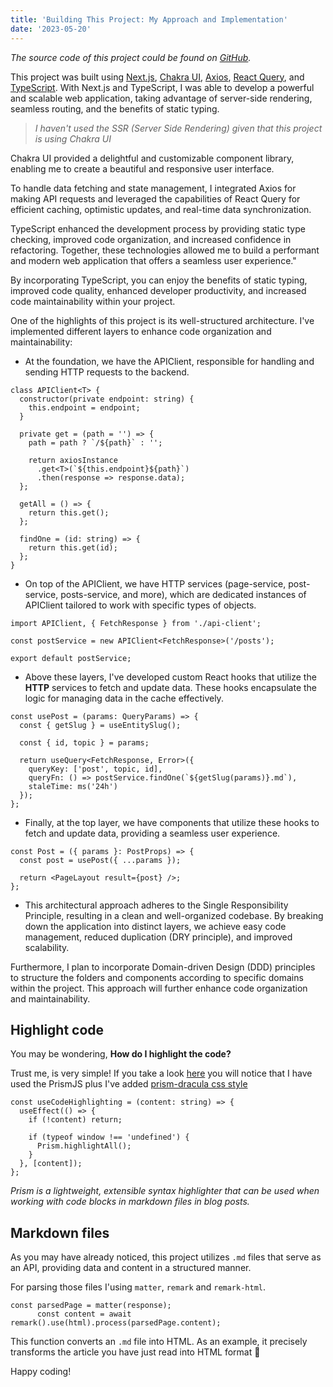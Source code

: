 ```yaml
---
title: 'Building This Project: My Approach and Implementation'
date: '2023-05-20'
---
```


_The source code of this project could be found on [GitHub](https://github.com/alexandrubb23/alex-blog)._

This project was built using [Next.js](), [Chakra UI](), [Axios](), [React Query](), and [TypeScript](). With Next.js and TypeScript, I was able to develop a powerful and scalable web application, taking advantage of server-side rendering, seamless routing, and the benefits of static typing.

> _I haven't used the SSR (Server Side Rendering) given that this project is using Chakra UI_

Chakra UI provided a delightful and customizable component library, enabling me to create a beautiful and responsive user interface.

To handle data fetching and state management, I integrated Axios for making API requests and leveraged the capabilities of React Query for efficient caching, optimistic updates, and real-time data synchronization.

TypeScript enhanced the development process by providing static type checking, improved code organization, and increased confidence in refactoring. Together, these technologies allowed me to build a performant and modern web application that offers a seamless user experience."

By incorporating TypeScript, you can enjoy the benefits of static typing, improved code quality, enhanced developer productivity, and increased code maintainability within your project.

One of the highlights of this project is its well-structured architecture. I've implemented different layers to enhance code organization and maintainability:

- At the foundation, we have the APIClient, responsible for handling and sending HTTP requests to the backend.

```code
class APIClient<T> {
  constructor(private endpoint: string) {
    this.endpoint = endpoint;
  }

  private get = (path = '') => {
    path = path ? `/${path}` : '';

    return axiosInstance
      .get<T>(`${this.endpoint}${path}`)
      .then(response => response.data);
  };

  getAll = () => {
    return this.get();
  };

  findOne = (id: string) => {
    return this.get(id);
  };
}
```

- On top of the APIClient, we have HTTP services (page-service, post-service, posts-service, and more), which are dedicated instances of APIClient tailored to work with specific types of objects.

```code
import APIClient, { FetchResponse } from './api-client';

const postService = new APIClient<FetchResponse>('/posts');

export default postService;
```

- Above these layers, I've developed custom React hooks that utilize the **HTTP** services to fetch and update data. These hooks encapsulate the logic for managing data in the cache effectively.

```code
const usePost = (params: QueryParams) => {
  const { getSlug } = useEntitySlug();

  const { id, topic } = params;

  return useQuery<FetchResponse, Error>({
    queryKey: ['post', topic, id],
    queryFn: () => postService.findOne(`${getSlug(params)}.md`),
    staleTime: ms('24h')
  });
};
```

- Finally, at the top layer, we have components that utilize these hooks to fetch and update data, providing a seamless user experience.

```code
const Post = ({ params }: PostProps) => {
  const post = usePost({ ...params });

  return <PageLayout result={post} />;
};
```

- This architectural approach adheres to the Single Responsibility Principle, resulting in a clean and well-organized codebase. By breaking down the application into distinct layers, we achieve easy code management, reduced duplication (DRY principle), and improved scalability.

Furthermore, I plan to incorporate Domain-driven Design (DDD) principles to structure the folders and components according to specific domains within the project. This approach will further enhance code organization and maintainability.

## Highlight code

You may be wondering, **How do I highlight the code?**

Trust me, is very simple! If you take a look [here](https://github.com/alexandrubb23/alex-blog/blob/main/src/app/posts/%5Bid%5D/page.tsx) you will notice that I have used the PrismJS plus I've added [prism-dracula css style](https://github.com/alexandrubb23/alex-blog/blob/main/src/styles/prism-dracula.css)

```code
const useCodeHighlighting = (content: string) => {
  useEffect(() => {
    if (!content) return;

    if (typeof window !== 'undefined') {
      Prism.highlightAll();
    }
  }, [content]);
};
```

_Prism is a lightweight, extensible syntax highlighter that can be used when working with code blocks in markdown files in blog posts._

## Markdown files

As you may have already noticed, this project utilizes `.md` files that serve as an API, providing data and content in a structured manner.

For parsing those files I'using `matter`, `remark` and `remark-html`.

```code
const parsedPage = matter(response);
      const content = await remark().use(html).process(parsedPage.content);
```

This function converts an `.md` file into HTML. As an example, it precisely transforms the article you have just read into HTML format 🙂

Happy coding!
